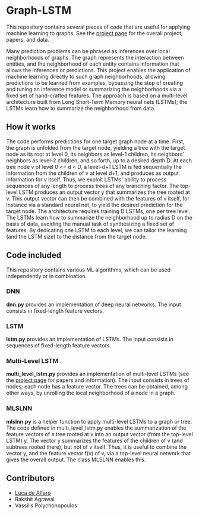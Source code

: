 # Graph-LSTM

This repository contains several pieces of code that are useful for applying machine learning to graphs. 
See the [project page](https://sites.google.com/view/ml-on-structures) for the overall project, papers, and data. 

Many prediction problems can be phrased as inferences over local neighborhoods of graphs.  The graph represents the interaction between entities, and the neighborhood of each entity contains information that allows the inferences or predictions. 
This project enables the application of machine learning directly to such graph neighborhoods, allowing predictions to be learned from examples, bypassing the step of creating and tuning an inference model or summarizing the neighborhoods via a fixed set of hand-crafted features.
The approach is based on a multi-level architecture built from Long Short-Term Memory neural nets (LSTMs); the LSTMs learn how to summarize the neighborhood from data.

## How it works

The code performs predictions for one target graph node at a time. 
First, the graph is unfolded from the target node, yielding a tree with the target node as its root at level 0, its neighbors as level-1 children, its neighbors' neighbors as level-2 children, and so forth, up to a desired depth D.
At each tree node v of level 0 <= d < D, a level-d+1 LSTM is fed sequentially the information from the children of v at level d+1, and produces as output information for v itself. 
Thus, we exploit LSTMs' ability to process sequences of any length to process trees of any branching factor.
The top-level LSTM produces an output vector y that summarizes the tree rooted at v.
This output vector can then be combined with the features of v itself, for instance via a standard neural net, to yield the desired prediction for the target node. 
The architecture requires training D LSTMs, one per tree level.
The LSTMs learn how to summarize the neighborhood up to radius D on the basis of data, avoiding the manual task of synthesizing a fixed set of features.
By dedicating one LSTM to each level, we can tailor the learning (and the LSTM size) to the distance from the target node.

## Code included

This repository contains various ML algorithms, which can be used independently or in combination.

### DNN
**dnn.py** provides an implementation of deep neural networks.  The input consists in fixed-length feature vectors.

### LSTM
**lstm.py** provides an implementation of LSTMs.  The input consists in sequences of fixed-length feature vectors.

### Multi-Level LSTM
**multi_level_lstm.py** provides an implementation of multi-level LSTMs (see the [project page](https://sites.google.com/view/ml-on-structures) for papers and information).  The input consists in trees of nodes; each node has a feature vector.  The trees can be obtained, among other ways, by unrolling the local neighborhood of a node in a graph.

### MLSLNN
**mlslnn.py** is a helper function to apply multi-level LSTMs to a graph or tree.  The code defined in multi_level_lstm.py enables the summarization of the feature vectors of a tree rooted at v into an output vector (from the top-level LSTM) y. The vector y summarizes the features of the children of v (and subtrees rooted there), but not of v itself.  Thus, it is useful to combine the vector y, and the feature vector f(v) of v, via a top-level neural network that gives the overall output.  The class MLSLNN enables this. 

## Contributors

* [Luca de Alfaro](https://sites.google.com/a/ucsc.edu/luca/)
* Rakshit Agrawal
* Vassilis Polychonopoulos
